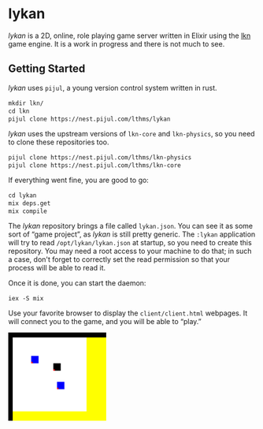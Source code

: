 # lykan

*lykan* is a 2D, online, role playing game server written in Elixir using the
[lkn](https://hex.pm/packages/lkn_core) game engine. It is a work in progress
and there is not much to see.

## Getting Started

*lykan* uses `pijul`, a young version control system written in rust.

```
mkdir lkn/
cd lkn
pijul clone https://nest.pijul.com/lthms/lykan
```

*lykan* uses the upstream versions of `lkn-core` and `lkn-physics`, so you need
to clone these repositories too.

```
pijul clone https://nest.pijul.com/lthms/lkn-physics
pijul clone https://nest.pijul.com/lthms/lkn-core
```

If everything went fine, you are good to go:

```
cd lykan
mix deps.get
mix compile
```

The *lykan* repository brings a file called `lykan.json`. You can see it as some
sort of “game project”, as *lykan* is still pretty generic. The `:lykan`
application will try to read `/opt/lykan/lykan.json` at startup, so you need to
create this repository. You may need a root access to your machine to do that;
in such a case, don't forget to correctly set the read permission so that your
process will be able to read it.

Once it is done, you can start the daemon:

```
iex -S mix
```

Use your favorite browser to display the `client/client.html` webpages. It will
connect you to the game, and you will be able to “play.”

![client screenshot](client/screenshot.png)
